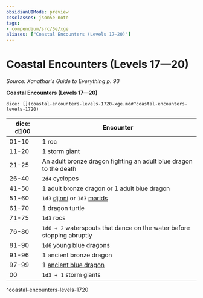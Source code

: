 ```yaml
---
obsidianUIMode: preview
cssclasses: json5e-note
tags:
- compendium/src/5e/xge
aliases: ["Coastal Encounters (Levels 17—20)"]
---
```

# Coastal Encounters (Levels 17—20)
*Source: Xanathar's Guide to Everything p. 93* 

**Coastal Encounters (Levels 17—20)**

`dice: [](coastal-encounters-levels-1720-xge.md#^coastal-encounters-levels-1720)`

| dice: d100 | Encounter |
|------------|-----------|
| 01-10 | 1 roc |
| 11-20 | 1 storm giant |
| 21-25 | An adult bronze dragon fighting an adult blue dragon to the death |
| 26-40 | `2d4` cyclopes |
| 41-50 | 1 adult bronze dragon or 1 adult blue dragon |
| 51-60 | `1d3` [djinni](compendium/bestiary/elemental/djinni.md) or `1d3` [marids](compendium/bestiary/elemental/marid.md) |
| 61-70 | 1 dragon turtle |
| 71-75 | `1d3` rocs |
| 76-80 | `1d6 + 2` waterspouts that dance on the water before stopping abruptly |
| 81-90 | `1d6` young blue dragons |
| 91-96 | 1 ancient bronze dragon |
| 97-99 | 1 [ancient blue dragon](compendium/bestiary/dragon/ancient-blue-dragon.md) |
| 00 | `1d3 + 1` storm giants |
^coastal-encounters-levels-1720